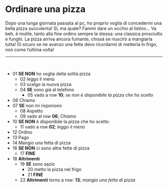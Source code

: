 # Ordinare una pizza
Dopo una lunga giornata passata al pc, ho proprio voglia di concedermi una bella pizza succulenta! Sì, ma
quale? Fammi dare un occhio al listino… Va beh, è inutile, tanto alla fine ordino sempre la stessa: una
classica prosciutto e funghi. La pizza arriva ancora fumante, chissà se riuscirò a mangiarla tutta!
Di sicuro se ne avanzo una fetta devo ricordarmi di metterla in frigo, non come l’ultima volta!
<br>
<hr>
<br>

- 01 **SE NON** ho voglia della solita pizza
    - 02 leggo il menù
    - 03 scelgo la nuova pizza
    - 04 **SE** sono già al telefono
        - 05 vado a row **10**; _se non è disponibile la pizza che ho scelto_    
- 06 Chiamo
- 07 **SE** non mi risponono
    - 08 Aspetto
    - 09 vado al row **06**; _Chiamo_
- 10 **SE NON** è disponibile la pizza che ho scelto:
    - 11 vado a row **02**; _leggo il menù_
- 12 Ordino
- 13 Pago
- 14 Mangio una fetta di pizza
- 16 **SE NON** ci sono altre fette di pizza
    - 17 **FINE**
- 18 **Altrimenti**
    - 19 **SE** sono sazio
        - 20 metto la pizza nel frigo
        - 21 **FINE**
    - 22 **Altrimenti** torno a row: **13**; _mangio una fetta di pizza_